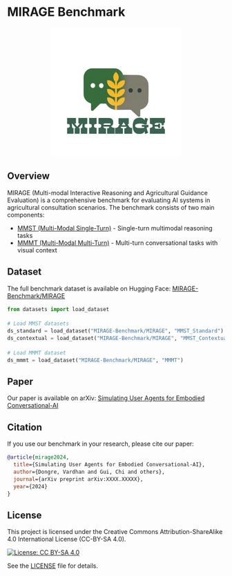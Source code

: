 # MIRAGE Benchmark

<div align="center">
  <img src="assets/data-logo.png" alt="MIRAGE Data Logo" width="300"/>
</div>

## Overview

MIRAGE (Multi-modal Interactive Reasoning and Agricultural Guidance Evaluation) is a comprehensive benchmark for evaluating AI systems in agricultural consultation scenarios. The benchmark consists of two main components:

- [MMST (Multi-Modal Single-Turn)](MMST/README.md) - Single-turn multimodal reasoning tasks
- [MMMT (Multi-Modal Multi-Turn)](MMMT/README.md) - Multi-turn conversational tasks with visual context

## Dataset

The full benchmark dataset is available on Hugging Face:
[MIRAGE-Benchmark/MIRAGE](https://huggingface.co/MIRAGE-Benchmark)

```python
from datasets import load_dataset

# Load MMST datasets
ds_standard = load_dataset("MIRAGE-Benchmark/MIRAGE", "MMST_Standard")
ds_contextual = load_dataset("MIRAGE-Benchmark/MIRAGE", "MMST_Contextual")

# Load MMMT dataset
ds_mmmt = load_dataset("MIRAGE-Benchmark/MIRAGE", "MMMT")
```

## Paper

Our paper is available on arXiv:
[Simulating User Agents for Embodied Conversational-AI](https://arxiv.org/abs/XXXX.XXXXX)

## Citation

If you use our benchmark in your research, please cite our paper:

```bibtex
@article{mirage2024,
  title={Simulating User Agents for Embodied Conversational-AI},
  author={Dongre, Vardhan and Gui, Chi and others},
  journal={arXiv preprint arXiv:XXXX.XXXXX},
  year={2024}
}
```

## License

This project is licensed under the Creative Commons Attribution-ShareAlike 4.0 International License (CC-BY-SA 4.0).

[![License: CC BY-SA 4.0](https://img.shields.io/badge/License-CC%20BY--SA%204.0-lightgrey.svg)](https://creativecommons.org/licenses/by-sa/4.0/)

See the [LICENSE](LICENSE) file for details.
